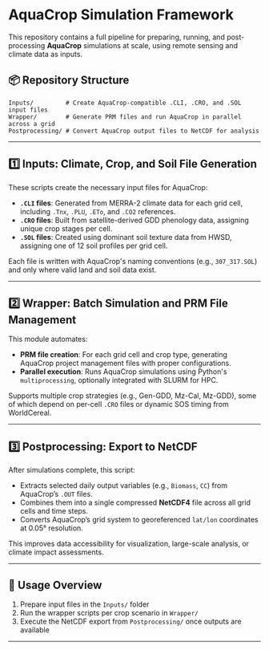 # AquaCrop Simulation Framework

This repository contains a full pipeline for preparing, running, and post-processing **AquaCrop** simulations at scale, using remote sensing and climate data as inputs.

## 📦 Repository Structure

```plaintext
Inputs/         # Create AquaCrop-compatible .CLI, .CRO, and .SOL input files
Wrapper/        # Generate PRM files and run AquaCrop in parallel across a grid
Postprocessing/ # Convert AquaCrop output files to NetCDF for analysis
```

---

## 1️⃣ Inputs: Climate, Crop, and Soil File Generation

These scripts create the necessary input files for AquaCrop:

- **`.CLI` files**: Generated from MERRA-2 climate data for each grid cell, including `.Tnx`, `.PLU`, `.ETo`, and `.CO2` references.
- **`.CRO` files**: Built from satellite-derived GDD phenology data, assigning unique crop stages per cell.
- **`.SOL` files**: Created using dominant soil texture data from HWSD, assigning one of 12 soil profiles per grid cell.

Each file is written with AquaCrop's naming conventions (e.g., `307_317.SOL`) and only where valid land and soil data exist.

---

## 2️⃣ Wrapper: Batch Simulation and PRM File Management

This module automates:

- **PRM file creation**: For each grid cell and crop type, generating AquaCrop project management files with proper configurations.
- **Parallel execution**: Runs AquaCrop simulations using Python's `multiprocessing`, optionally integrated with SLURM for HPC.

Supports multiple crop strategies (e.g., Gen-GDD, Mz-Cal, Mz-GDD), some of which depend on per-cell `.CRO` files or dynamic SOS timing from WorldCereal.

---

## 3️⃣ Postprocessing: Export to NetCDF

After simulations complete, this script:

- Extracts selected daily output variables (e.g., `Biomass`, `CC`) from AquaCrop’s `.OUT` files.
- Combines them into a single compressed **NetCDF4** file across all grid cells and time steps.
- Converts AquaCrop’s grid system to georeferenced `lat/lon` coordinates at 0.05° resolution.

This improves data accessibility for visualization, large-scale analysis, or climate impact assessments.

---

## 🚀 Usage Overview

1. Prepare input files in the `Inputs/` folder
2. Run the wrapper scripts per crop scenario in `Wrapper/`
3. Execute the NetCDF export from `Postprocessing/` once outputs are available

---

